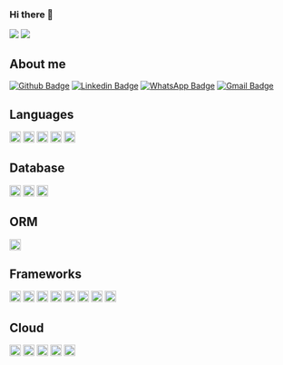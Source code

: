 ### Hi there 👋

<div>
  <img src="https://github-readme-stats.vercel.app/api?username=yianzaratin&show_icons=true&theme=midnight-purple">
  <img src="https://github-readme-stats.vercel.app/api/top-langs/?username=yianzaratin&layout=compact&theme=midnight-purple">
  
</div>


## About me
[![Github Badge](https://img.shields.io/badge/-Github-000?style=flat-square&logo=Github&logoColor=white&link=https://github.com/yianzaratin)](https://github.com/yianzaratin) [![Linkedin Badge](https://img.shields.io/badge/-LinkedIn-blue?style=flat-square&logo=Linkedin&logoColor=white&link=https://www.linkedin.com/in/xyianx/)](https://www.linkedin.com/in/xyianx/) [![WhatsApp Badge](https://img.shields.io/badge/WhatsApp-25D366?style=flat-square&logo=whatsapp&logoColor=white&link=https://wa.me/+5563984780808)](https://wa.me/+5563984780808) [![Gmail Badge](	https://img.shields.io/badge/Gmail-D14836?style=flat-square&logo=gmail&logoColor=white&link=mailto:xyianx@gmail.com)](mailto:xyianx@gmail.com)

## Languages
<img height="20" src="https://img.shields.io/badge/Java-ED8B00?style=for-the-badge&logo=java&logoColor=white"> <img height="20" src="https://img.shields.io/badge/HTML5-E34F26?style=for-the-badge&logo=html5&logoColor=white"> <img height="20" src="https://img.shields.io/badge/CSS3-1572B6?style=for-the-badge&logo=css3&logoColor=white"> <img height="20" src="https://img.shields.io/badge/JavaScript-323330?style=for-the-badge&logo=javascript&logoColor=F7DF1E"> <img height="20" src="https://img.shields.io/badge/TypeScript-007ACC?style=for-the-badge&logo=typescript&logoColor=white">

## Database
<img height="20" src="https://img.shields.io/badge/MySQL-00000F?style=for-the-badge&logo=mysql&logoColor=white"> <img height="20" src="https://img.shields.io/badge/PostgreSQL-316192?style=for-the-badge&logo=postgresql&logoColor=white"> <img height="20" src="https://img.shields.io/badge/MongoDB-4EA94B?style=for-the-badge&logo=mongodb&logoColor=white">

## ORM
<img height="20" src="https://img.shields.io/badge/Sequelize-52B0E7?style=for-the-badge&logo=Sequelize&logoColor=white">

## Frameworks
<img height="20" src="https://img.shields.io/badge/Node.js-339933?style=for-the-badge&logo=nodedotjs&logoColor=white"> <img height="20" src="https://img.shields.io/badge/npm-CB3837?style=for-the-badge&logo=npm&logoColor=white"> <img height="20" src="https://img.shields.io/badge/Yarn-2C8EBB?style=for-the-badge&logo=yarn&logoColor=white">
<img height="20" src="https://img.shields.io/badge/Socket.io-010101?&style=for-the-badge&logo=Socket.io&logoColor=white"> <img height="20" src="https://img.shields.io/badge/React-20232A?style=for-the-badge&logo=react&logoColor=61DAFB"> <img height="20" src="https://img.shields.io/badge/kubernetes-326ce5.svg?&style=for-the-badge&logo=kubernetes&logoColor=white"> <img height="20" src="https://img.shields.io/badge/Postman-FF6C37?style=for-the-badge&logo=Postman&logoColor=white">
<img height="20" src="https://img.shields.io/badge/Cypress-17202C?style=for-the-badge&logo=cypress&logoColor=white">

## Cloud
<img height="20" src="https://img.shields.io/badge/Amazon_AWS-FF9900?style=for-the-badge&logo=amazonaws&logoColor=white"> <img height="20" src="https://img.shields.io/badge/microsoft%20azure-0089D6?style=for-the-badge&logo=microsoft-azure&logoColor=white"> <img height="20" src="https://img.shields.io/badge/Heroku-430098?style=for-the-badge&logo=heroku&logoColor=white"> <img height="20" src="https://img.shields.io/badge/Netlify-00C7B7?style=for-the-badge&logo=netlify&logoColor=white">
<img height="20" src="https://img.shields.io/badge/Postman-FF6C37?style=for-the-badge&logo=Postman&logoColor=white">

<!--
**yianzaratin/yianzaratin** is a ✨ _special_ ✨ repository because its `README.md` (this file) appears on your GitHub profile.

Here are some ideas to get you started:

- 🔭 I’m currently working on ...
- 🌱 I’m currently learning ...
- 👯 I’m looking to collaborate on ...
- 🤔 I’m looking for help with ...
- 💬 Ask me about ...
- 📫 How to reach me: ...
- 😄 Pronouns: ...
- ⚡ Fun fact: ...
-->
